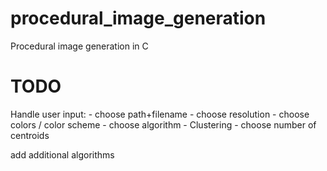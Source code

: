 # procedural_image_generation
Procedural image generation in C

# TODO
Handle user input:
    - choose path+filename
    - choose resolution
    - choose colors / color scheme
    - choose algorithm 
        - Clustering
            - choose number of centroids 

add additional algorithms